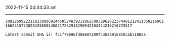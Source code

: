 2022-11-15 04:44:33 am

---

`209226992221182380968144505248392118625093296262237448121241135021696116625157738283258505450217232918290942103424216216729517`

`Latest commit SHA is: fc1f79b96fd08e07209f4362a916818cab3180aa `
